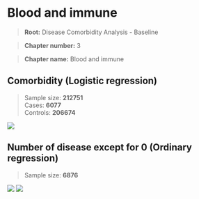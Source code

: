 # Blood and immune
    
> **Root:** Disease Comorbidity Analysis - Baseline

> **Chapter number:** 3  

> **Chapter name:** Blood and immune  

## Comorbidity (Logistic regression)
> Sample size: **212751**  
> Cases: **6077**  
> Controls: **206674**
<img src="/Chapter/Figures/Baseline/LG/Chapter_3.png"/>
<CsvTable src="/public/Chapter/Data/Baseline/LG/LG_Chapter_3.csv" label="🔍 View full results" />

## Number of disease except for 0 (Ordinary regression)
> Sample size: **6876**
<img src="/Chapter/Figures/Baseline/Histogram/Chapter_3_ba.png"/>
<CsvTable src="/public/Chapter/Data/Baseline/Histogram/Chapter_3_ba.csv" label="🔍 View full results" />
        
<img src="/Chapter/Figures/Baseline/ORD/Chapter_3.png"/>
<CsvTable src="/public/Chapter/Data/Baseline/ORD/ORD_Chapter_3.csv" label="🔍 View full results" />
